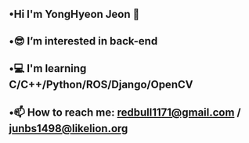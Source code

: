## •Hi I'm YongHyeon Jeon 👋
## •😎 I’m interested in back-end
## •💻 I'm learning C/C++/Python/ROS/Django/OpenCV
## •📫 How to reach me: redbull1171@gmail.com / junbs1498@likelion.org
<!--
**Raccooon98/Raccooon98** is a ✨ _special_ ✨ repository because its `README.md` (this file) appears on your GitHub profile.

Here are some ideas to get you started:

- currently working on ...
- 🌱 I’m currently learning ...
- 👯 I’m looking to collaborate on ...
- 🤔 I’m looking for help with ...
- 💬 Ask me about ...
- 📫 How to reach me: ...
- 😄 Pronouns: ...
- ⚡ Fun fact: ...
-->
